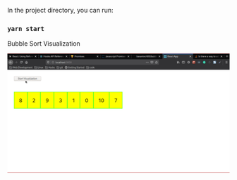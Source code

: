 In the project directory, you can run:

### `yarn start`

Bubble Sort Visualization

![Bubble Sort Visualization](src/assets/bullble-sort-vis.gif)